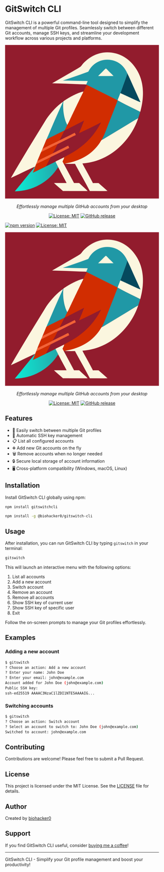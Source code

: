 # GitSwitch CLI

<!-- ![GitSwitch CLI Logo](https://raw.githubusercontent.com/biohacker0/GitSwitch-Cli/main/assets/logo.png) -->

GitSwitch CLI is a powerful command-line tool designed to simplify the management of multiple Git profiles. Seamlessly switch between different Git accounts, manage SSH keys, and streamline your development workflow across various projects and platforms.

<div align="center">

![GitSwitch Logo](https://raw.githubusercontent.com/biohacker0/GitSwitch-Gui/main/src-tauri/icons/icon.png)

_Effortlessly manage multiple GitHub accounts from your desktop_

[![License: MIT](https://img.shields.io/badge/License-MIT-yellow.svg)](https://opensource.org/licenses/MIT)
[![GitHub release](https://img.shields.io/github/release/biohacker0/GitSwitch-Gui.svg)](https://github.com/biohacker0/GitSwitch-Gui/releases/)

</div>

[![npm version](https://img.shields.io/npm/v/gitswitchcli.svg)](https://www.npmjs.com/package/gitswitchcli)
[![License: MIT](https://img.shields.io/badge/License-MIT-yellow.svg)](https://opensource.org/licenses/MIT)

<div align="center">

![GitSwitch Logo](https://raw.githubusercontent.com/biohacker0/GitSwitch-Gui/main/src-tauri/icons/icon.png)

_Effortlessly manage multiple GitHub accounts from your desktop_

[![License: MIT](https://img.shields.io/badge/License-MIT-yellow.svg)](https://opensource.org/licenses/MIT)
[![GitHub release](https://img.shields.io/github/release/biohacker0/GitSwitch-Gui.svg)](https://github.com/biohacker0/GitSwitch-Gui/releases/)

</div>

## Features

- 🔄 Easily switch between multiple Git profiles
- 🔑 Automatic SSH key management
- 📋 List all configured accounts
- ➕ Add new Git accounts on the fly
- 🗑️ Remove accounts when no longer needed
- 🔒 Secure local storage of account information
- 🖥️ Cross-platform compatibility (Windows, macOS, Linux)

## Installation

Install GitSwitch CLI globally using npm:

```bash
npm install gitswitchcli
```

```bash
npm install -g @biohacker0/gitswitch-cli
```

## Usage

After installation, you can run GitSwitch CLI by typing `gitswitch` in your terminal:

```bash
gitswitch
```

This will launch an interactive menu with the following options:

1. List all accounts
2. Add a new account
3. Switch account
4. Remove an account
5. Remove all accounts
6. Show SSH key of current user
7. Show SSH key of specific user
8. Exit

Follow the on-screen prompts to manage your Git profiles effortlessly.

## Examples

### Adding a new account

```bash
$ gitswitch
? Choose an action: Add a new account
? Enter your name: John Doe
? Enter your email: john@example.com
Account added for John Doe (john@example.com)
Public SSH key:
ssh-ed25519 AAAAC3NzaC1lZDI1NTE5AAAAIG...
```

### Switching accounts

```bash
$ gitswitch
? Choose an action: Switch account
? Select an account to switch to: John Doe (john@example.com)
Switched to account: john@example.com
```

## Contributing

Contributions are welcome! Please feel free to submit a Pull Request.

## License

This project is licensed under the MIT License. See the [LICENSE](LICENSE) file for details.

## Author

Created by [biohacker0](https://github.com/biohacker0)

## Support

If you find GitSwitch CLI useful, consider [buying me a coffee](https://buymeacoffee.com/biohacker0)!

---

GitSwitch CLI - Simplify your Git profile management and boost your productivity!
